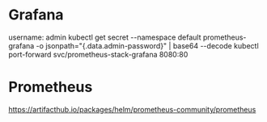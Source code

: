 # Grafana
username: admin
kubectl get secret --namespace default prometheus-grafana -o jsonpath="{.data.admin-password}" | base64 --decode
kubectl port-forward svc/prometheus-stack-grafana 8080:80
# Prometheus
https://artifacthub.io/packages/helm/prometheus-community/prometheus

